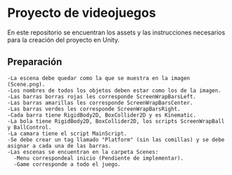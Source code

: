 # Proyecto de videojuegos
En este repositorio se encuentran los assets y las instrucciones necesarios para la creación del proyecto en Unity.

## Preparación
    -La escena debe quedar como la que se muestra en la imagen (Scene.png).
    -Los nombres de todos los objetos deben estar como los de la imagen.
    -Las barras borras rojas les corresponde ScreenWrapBarsLeft.
    -Las barras amarillas les corresponde ScreenWrapBarsCenter.
    -Las barras verdes les corresponde ScreenWrapBarsRight.
    -Cada barra tiene RigidBody2D, BoxCollider2D y es Kinematic.
    -La bola tiene RigidBody2D, BoxCollider2D, los scripts ScreenWrapBall y BallControl.
    -La camara tiene el script MainScript.
    -Se debe crear un tag llamado "Platform" (sin las comillas) y se debe asignar a cada una de las barras.
    -Las escenas se encuentran en la carpeta Scenes:
      -Menu correspondeal inicio (Pendiente de implementar).
      -Game corresponde a todo el juego.
